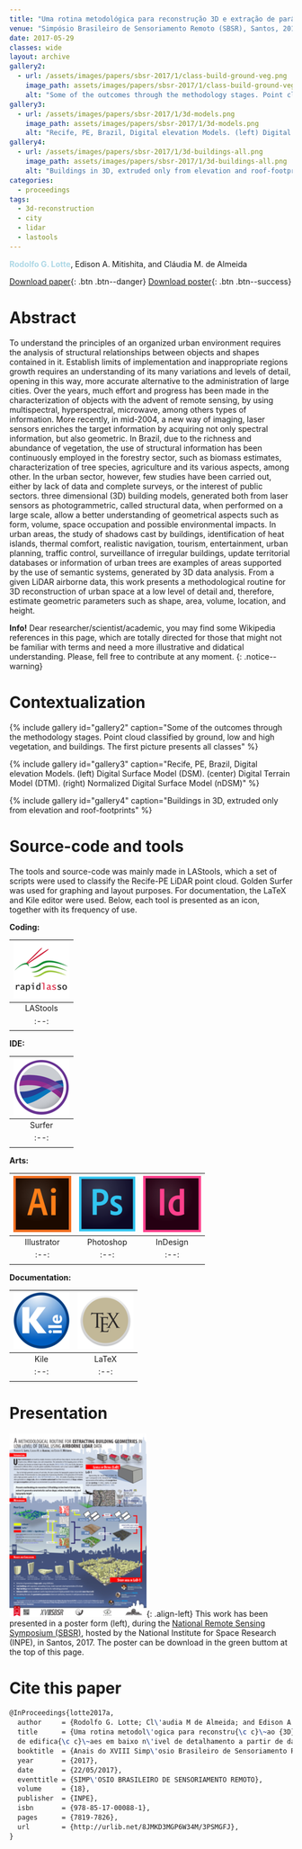 ```yaml
---
title: "Uma rotina metodológica para reconstrução 3D e extração de parâmetros geométricos de edificações em baixo nível de detalhamento a partir de dado LiDAR aerotransportado"
venue: "Simpósio Brasileiro de Sensoriamento Remoto (SBSR), Santos, 2017"
date: 2017-05-29
classes: wide
layout: archive
gallery2:
  - url: /assets/images/papers/sbsr-2017/1/class-build-ground-veg.png
    image_path: assets/images/papers/sbsr-2017/1/class-build-ground-veg.png
    alt: "Some of the outcomes through the methodology stages. Point cloud classified by ground, low and high vegetation, and buildings. The first picture presents all classes"
gallery3:
  - url: /assets/images/papers/sbsr-2017/1/3d-models.png
    image_path: assets/images/papers/sbsr-2017/1/3d-models.png
    alt: "Recife, PE, Brazil, Digital elevation Models. (left) Digital Surface Model (DSM). (center) Digital Terrain Model (DTM). (right) Normalized Digital Surface Model (nDSM)"
gallery4:
  - url: /assets/images/papers/sbsr-2017/1/3d-buildings-all.png
    image_path: assets/images/papers/sbsr-2017/1/3d-buildings-all.png
    alt: "Buildings in 3D, extruded only from elevation and roof-footprints"
categories:
  - proceedings
tags:
  - 3d-reconstruction
  - city
  - lidar
  - lastools    
---
```

<span style="color:lightblue">**Rodolfo G. Lotte**</span>, Edison A. Mitishita, and Cláudia M. de Almeida

[<i class='fas fa-file-download'></i> Download paper](/assets/files/publications/sbsr-2017/1/galoa-proceedings--sbsr-60075-uma-rotina-metod.pdf){: .btn .btn--danger}
[<i class='fas fa-file-download'></i> Download poster](/assets/files/publications/sbsr-2017/1/poster-1.pdf){: .btn .btn--success}

Abstract
=======
<h-abstract>To understand the principles of an organized urban environment requires the analysis of structural relationships between objects and shapes contained in it. Establish limits of implementation and inappropriate regions growth requires an understanding of its many variations and levels of detail, opening in this way, more accurate alternative to the administration of large cities. Over the years, much effort and progress has been made in the characterization of objects with the advent of remote sensing, by using multispectral, hyperspectral, microwave, among others types of information. More recently, in mid-2004, a new way of imaging, laser sensors enriches the target information by acquiring not only spectral information, but also geometric. In Brazil, due to the richness and abundance of vegetation, the use of structural information has been continuously employed in the forestry sector, such as biomass estimates, characterization of tree species, agriculture and its various aspects, among other. In the urban sector, however, few studies have been carried out, either by lack of data and complete surveys, or the interest of public sectors. three dimensional (3D) building models, generated both from laser sensors as photogrammetric, called structural data, when performed on a large scale, allow a better understanding of geometrical aspects such as form, volume, space occupation and possible environmental impacts. In urban areas, the study of shadows cast by buildings, identification of heat islands, thermal comfort, realistic navigation, tourism, entertainment, urban planning, traffic control, surveillance of irregular buildings, update territorial databases or information of urban trees are examples of areas supported by the use of semantic systems, generated by 3D data analysis. From a given LiDAR airborne data, this work presents a methodological routine for 3D reconstruction of urban space at a low level of detail and, therefore, estimate geometric parameters such as shape, area, volume, location, and height.</h-abstract>

**Info!** Dear researcher/scientist/academic, you may find some Wikipedia references in this page, which are totally directed for those that might not be familiar with terms and need a more illustrative and didatical understanding. Please, fell free to contribute at any moment. 
{: .notice--warning}

Contextualization
=======

{% include gallery id="gallery2" caption="Some of the outcomes through the methodology stages. Point cloud classified by ground, low and high vegetation, and buildings. The first picture presents all classes" %}

{% include gallery id="gallery3" caption="Recife, PE, Brazil, Digital elevation Models. (left) Digital Surface Model (DSM). (center) Digital Terrain Model (DTM). (right) Normalized Digital Surface Model (nDSM)" %}

{% include gallery id="gallery4" caption="Buildings in 3D, extruded only from elevation and roof-footprints" %}

Source-code and tools
======
The tools and source-code was mainly made in LAStools, which a set of scripts were used to classify the Recife-PE LiDAR point cloud. Golden Surfer was used for graphing and layout purposes. For documentation, the LaTeX and Kile editor were used. Below, each tool is presented as an icon, together with its frequency of use.

**Coding:**

| ![alt-LAStools](/assets/images/logo/same-dim/lastools.png?style=centerme) | 
|:--:|
| LAStools | 
|:--:|
|<i class="fa fa-ellipsis-h" style="color:#00bfff"></i><i class="fa fa-ellipsis-h" style="color:#00bfff"></i><i class="fa fa-ellipsis-h" style="color:#00bfff"></i><i class="fa fa-ellipsis-h" style="color:#00bfff"></i><i class="fa fa-ellipsis-h" style="color:#00bfff"></i>|

**IDE:**

| ![alt-SurferPyCharm](/assets/images/logo/same-dim/surfer.png?style=centerme) | 
|:--:|
| Surfer |
|:--:|
|<i class="fa fa-ellipsis-h" style="color:#50ff00"></i><i class="fa fa-ellipsis-h" style="color:#50ff00"></i><i class="fa fa-ellipsis-h" style="color:#50ff00"></i><i class="fa fa-ellipsis-h" style="color:#50ff00"></i><i class="fa fa-ellipsis-h" style="color:#454D5B"></i>|

**Arts:**

| ![alt-Adobe Illustrator](/assets/images/logo/same-dim/illustrator.png?style=centerme) | ![alt-Adobe Photoshop](/assets/images/logo/same-dim/photoshop.png?style=centerme) | ![alt-Adobe InDesign](/assets/images/logo/same-dim/indesign.png?style=centerme) |
|:--:|:--:|:--:|
| Illustrator | Photoshop | InDesign |
|:--:|:--:|:--:|
|<i class="fa fa-ellipsis-h" style="color:#00bfff"></i><i class="fa fa-ellipsis-h" style="color:#00bfff"></i><i class="fa fa-ellipsis-h" style="color:#00bfff"></i><i class="fa fa-ellipsis-h" style="color:#00bfff"></i><i class="fa fa-ellipsis-h" style="color:#00bfff"></i>|<i class="fa fa-ellipsis-h" style="color:orange"></i><i class="fa fa-ellipsis-h" style="color:orange"></i><i class="fa fa-ellipsis-h" style="color:#454D5B"></i><i class="fa fa-ellipsis-h" style="color:#454D5B"></i><i class="fa fa-ellipsis-h" style="color:#454D5B"></i>|<i class="fa fa-ellipsis-h" style="color:#00bfff"></i><i class="fa fa-ellipsis-h" style="color:#00bfff"></i><i class="fa fa-ellipsis-h" style="color:#00bfff"></i><i class="fa fa-ellipsis-h" style="color:#00bfff"></i><i class="fa fa-ellipsis-h" style="color:#00bfff"></i>|

**Documentation:**

| ![alt-Kile](/assets/images/logo/same-dim/kile.png?style=centerme) | ![alt-LaTeX](/assets/images/logo/same-dim/tex.png?style=centerme) |
|:--:|:--:|
| Kile | LaTeX |
|:--:|:--:|
|<i class="fa fa-ellipsis-h" style="color:#00bfff"></i><i class="fa fa-ellipsis-h" style="color:#00bfff"></i><i class="fa fa-ellipsis-h" style="color:#00bfff"></i><i class="fa fa-ellipsis-h" style="color:#00bfff"></i><i class="fa fa-ellipsis-h" style="color:#00bfff"></i>|<i class="fa fa-ellipsis-h" style="color:#00bfff"></i><i class="fa fa-ellipsis-h" style="color:#00bfff"></i><i class="fa fa-ellipsis-h" style="color:#00bfff"></i><i class="fa fa-ellipsis-h" style="color:#00bfff"></i><i class="fa fa-ellipsis-h" style="color:#00bfff"></i>|

Presentation
======
![image-left](/assets/images/papers/sbsr-2017/1/poster-2017-thumb.png){: .align-left} This work has been presented in a poster form (left), during the [National Remote Sensing Symposium (SBSR)](www.sbsr.com.br/), hosted by the National Institute for Space Research (INPE), in Santos, 2017. The poster can be download in the green buttom at the top of this page.

<!-- For this presentation, we summarized the stages since the raw SAR image until the delineation of the roads network by the use of Active Contour, which is initializated by points recognized by Self-Organized Maps.

Still, the results show the difficult on the application of Snakes over too noisy images. The model should to include a weight that would aldo take into account the speckle noisy, which would allow to compensate the evolution on the energy function minimization.  -->

Cite this paper
======
```latex
@InProceedings{lotte2017a,
  author     = {Rodolfo G. Lotte; Cl\'audia M de Almeida; and Edison A. Mitishita},
  title      = {Uma rotina metodol\'ogica para reconstru{\c c}\~ao {3D} e extra{\c c}\~ao de par\^ametros geom\'etricos 
  de edifica{\c c}\~aes em baixo n\'ivel de detalhamento a partir de dado LiDAR aerotransportado},
  booktitle  = {Anais do XVIII Simp\'osio Brasileiro de Sensoriamento Remoto (SBSR)},
  year       = {2017},
  date       = {22/05/2017},
  eventtitle = {SIMP\'OSIO BRASILEIRO DE SENSORIAMENTO REMOTO},
  volume     = {18},
  publisher  = {INPE},
  isbn       = {978-85-17-00088-1},
  pages      = {7819-7826},
  url        = {http://urlib.net/8JMKD3MGP6W34M/3PSMGFJ},
}
```